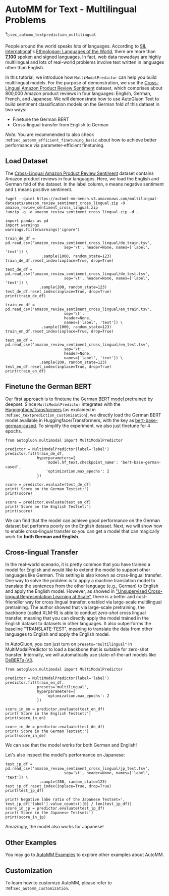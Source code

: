 # AutoMM for Text - Multilingual Problems
:label:`sec_automm_textprediction_multilingual`

People around the world speaks lots of languages. According to [SIL International](https://en.wikipedia.org/wiki/SIL_International)'s [Ethnologue: Languages of the World](https://en.wikipedia.org/wiki/Ethnologue), 
there are more than **7,100** spoken and signed languages. In fact, web data nowadays are highly multilingual and lots of 
real-world problems involve text written in languages other than English.

In this tutorial, we introduce how `MultiModalPredictor` can help you build multilingual models. For the purpose of demonstration, 
we use the [Cross-Lingual Amazon Product Review Sentiment](https://webis.de/data/webis-cls-10.html) dataset, which 
comprises about 800,000 Amazon product reviews in four languages: English, German, French, and Japanese. 
We will demonstrate how to use AutoGluon Text to build sentiment classification models on the German fold of this dataset in two ways:

- Finetune the German BERT
- Cross-lingual transfer from English to German

*Note:* You are recommended to also check :ref:`sec_automm_efficient_finetuning_basic` about how to achieve better performance via parameter-efficient finetuning. 

## Load Dataset

The [Cross-Lingual Amazon Product Review Sentiment](https://webis.de/data/webis-cls-10.html) dataset contains Amazon product reviews in four languages. 
Here, we load the English and German fold of the dataset. In the label column, `0` means negative sentiment and `1` means positive sentiment.


```{.python .input}
!wget --quiet https://automl-mm-bench.s3.amazonaws.com/multilingual-datasets/amazon_review_sentiment_cross_lingual.zip -O amazon_review_sentiment_cross_lingual.zip
!unzip -q -o amazon_review_sentiment_cross_lingual.zip -d .
```


```{.python .input}
import pandas as pd
import warnings
warnings.filterwarnings('ignore')

train_de_df = pd.read_csv('amazon_review_sentiment_cross_lingual/de_train.tsv',
                          sep='\t', header=None, names=['label', 'text']) \
                .sample(1000, random_state=123)
train_de_df.reset_index(inplace=True, drop=True)

test_de_df = pd.read_csv('amazon_review_sentiment_cross_lingual/de_test.tsv',
                          sep='\t', header=None, names=['label', 'text']) \
               .sample(200, random_state=123)
test_de_df.reset_index(inplace=True, drop=True)
print(train_de_df)
```


```{.python .input}
train_en_df = pd.read_csv('amazon_review_sentiment_cross_lingual/en_train.tsv',
                          sep='\t',
                          header=None,
                          names=['label', 'text']) \
                .sample(1000, random_state=123)
train_en_df.reset_index(inplace=True, drop=True)

test_en_df = pd.read_csv('amazon_review_sentiment_cross_lingual/en_test.tsv',
                          sep='\t',
                          header=None,
                          names=['label', 'text']) \
               .sample(200, random_state=123)
test_en_df.reset_index(inplace=True, drop=True)
print(train_en_df)
```

## Finetune the German BERT

Our first approach is to finetune the [German BERT model](https://www.deepset.ai/german-bert) pretrained by deepset. 
Since `MultiModalPredictor` integrates with the [Huggingface/Transformers](https://huggingface.co/docs/transformers/index) (as explained in :ref:`sec_textprediction_customization`), 
we directly load the German BERT model available in Huggingface/Transformers, with the key as [bert-base-german-cased](https://huggingface.co/bert-base-german-cased). 
To simplify the experiment, we also just finetune for 4 epochs.


```{.python .input}
from autogluon.multimodal import MultiModalPredictor

predictor = MultiModalPredictor(label='label')
predictor.fit(train_de_df,
              hyperparameters={
                  'model.hf_text.checkpoint_name': 'bert-base-german-cased',
                  'optimization.max_epochs': 2
              })
```


```{.python .input}
score = predictor.evaluate(test_de_df)
print('Score on the German Testset:')
print(score)
```


```{.python .input}
score = predictor.evaluate(test_en_df)
print('Score on the English Testset:')
print(score)
```

We can find that the model can achieve good performance on the German dataset but performs poorly on the English dataset. 
Next, we will show how to enable cross-lingual transfer so you can get a model that can magically work for **both German and English**.

## Cross-lingual Transfer

In the real-world scenario, it is pretty common that you have trained a model for English and would like to extend the model to support other languages like German. 
This setting is also known as cross-lingual transfer. One way to solve the problem is to apply a machine translation model to translate the sentences from the 
other language (e.g., German) to English and apply the English model.
However, as showed in ["Unsupervised Cross-lingual Representation Learning at Scale"](https://arxiv.org/pdf/1911.02116.pdf), 
there is a better and cost-friendlier way for cross lingual transfer, enabled via large-scale multilingual pretraining.
The author showed that via large-scale pretraining, the backbone (called XLM-R) is able to conduct *zero-shot* cross lingual transfer, 
meaning that you can directly apply the model trained in the English dataset to datasets in other languages. 
It also outperforms the baseline "TRANSLATE-TEST", meaning to translate the data from other languages to English and apply the English model. 

In AutoGluon, you can just turn on `presets="multilingual"` in MultiModalPredictor to load a backbone that is suitable for zero-shot transfer. 
Internally, we will automatically use state-of-the-art models like [DeBERTa-V3](https://arxiv.org/abs/2111.09543).


```{.python .input}
from autogluon.multimodal import MultiModalPredictor

predictor = MultiModalPredictor(label='label')
predictor.fit(train_en_df,
              presets='multilingual',
              hyperparameters={
                  'optimization.max_epochs': 2
              })
```


```{.python .input}
score_in_en = predictor.evaluate(test_en_df)
print('Score in the English Testset:')
print(score_in_en)
```


```{.python .input}
score_in_de = predictor.evaluate(test_de_df)
print('Score in the German Testset:')
print(score_in_de)
```

We can see that the model works for both German and English!

Let's also inspect the model's performance on Japanese:

```{.python .input}
test_jp_df = pd.read_csv('amazon_review_sentiment_cross_lingual/jp_test.tsv',
                          sep='\t', header=None, names=['label', 'text']) \
               .sample(200, random_state=123)
test_jp_df.reset_index(inplace=True, drop=True)
print(test_jp_df)
```

```{.python .input}
print('Negative labe ratio of the Japanese Testset=', test_jp_df['label'].value_counts()[0] / len(test_jp_df))
score_in_jp = predictor.evaluate(test_jp_df)
print('Score in the Japanese Testset:')
print(score_in_jp)
```
Amazingly, the model also works for Japanese!

## Other Examples

You may go to [AutoMM Examples](https://github.com/autogluon/autogluon/tree/master/examples/automm) to explore other examples about AutoMM.

## Customization
To learn how to customize AutoMM, please refer to :ref:`sec_automm_customization`.
